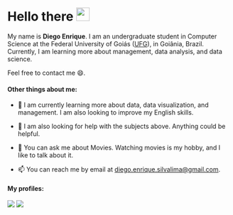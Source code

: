
# Hello there <img src="https://raw.githubusercontent.com/MartinHeinz/MartinHeinz/master/wave.gif" width="30px">

My name is **Diego Enrique**. I am an undergraduate student in Computer Science
at the Federal University of Goiás (<a href="https://www.ufg.br/">UFG</a>), in Goiânia, Brazil.
Currently, I am learning more about management, data analysis, and data science. 

Feel free to contact me 😄.


#### Other things about me:

- 🌱 I am currently learning more about data, data visualization, and management. I am also looking to improve my English skills.

- 🤔 I am also looking for help with the subjects above. Anything could be helpful.

- 🍿 You can ask me about Movies. Watching movies is my hobby, and I like to talk about it.

- 📫 You can reach me by email at diego.enrique.silvalima@gmail.com.

#### My profiles:

[<img src="https://img.shields.io/badge/linkedin-%230077B5.svg?style=for-the-badge&logo=linkedin&logoColor=white"/>](https://www.linkedin.com/in/dgoenrique)
[<img src="https://img.shields.io/badge/Kaggle-035a7d?style=for-the-badge&logo=kaggle&logoColor=white"/>](https://www.kaggle.com/dgoenrique)


